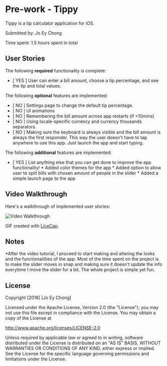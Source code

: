 
# Pre-work - Tippy

Tippy is a tip calculator application for iOS.

Submitted by: Jo Ey Chong

Time spent: 1.5 hours spent in total

## User Stories

The following **required** functionality is complete:

* [ YES ] User can enter a bill amount, choose a tip percentage, and see the tip and total values.

The following **optional** features are implemented:
* [ NO ] Settings page to change the default tip percentage.
* [ NO ] UI animations
* [ NO ] Remembering the bill amount across app restarts (if <10mins)
* [ NO ] Using locale-specific currency and currency thousands separators.
* [ NO ] Making sure the keyboard is always visible and the bill amount is always the first responder. This way the user doesn't have to tap anywhere to use this app. Just launch the app and start typing.

The following **additional** features are implemented:

- [ YES ] List anything else that you can get done to improve the app functionality!
        * Added color themes for the app
        * Added option to allow user to split bills with chosen amount of people in the slider
        * Added a simple launch page to the app

## Video Walkthrough 

Here's a walkthrough of implemented user stories:

<img src='https://i.imgur.com/m6xiL2I.gif' title='Video Walkthrough' width='' alt='Video Walkthrough' />

GIF created with [LiceCap](http://www.cockos.com/licecap/).

## Notes

*After the video tutorial, I proceed to start making and altering the looks and the functionailities of the app. Most of the time spent on the project is to make the slider moves in snap and making sure it doesn't update the info everytime I move the slider for a bit. The whole project is simple yet fun.

## License

Copyright [2018] [Jo Ey Chong]

Licensed under the Apache License, Version 2.0 (the "License");
you may not use this file except in compliance with the License.
You may obtain a copy of the License at

http://www.apache.org/licenses/LICENSE-2.0

Unless required by applicable law or agreed to in writing, software
distributed under the License is distributed on an "AS IS" BASIS,
WITHOUT WARRANTIES OR CONDITIONS OF ANY KIND, either express or implied.
See the License for the specific language governing permissions and
limitations under the License.
